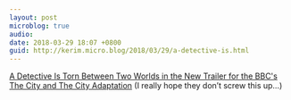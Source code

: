 ```yaml
---
layout: post
microblog: true
audio: 
date: 2018-03-29 18:07 +0800
guid: http://kerim.micro.blog/2018/03/29/a-detective-is.html
---
```

[A Detective Is Torn Between Two Worlds in the New Trailer for the BBC's The City and The City Adaptation](https://io9.gizmodo.com/a-detective-is-torn-between-two-worlds-in-the-new-trail-1824148522?utm_campaign=socialflow_io9_facebook&utm_source=io9_facebook&utm_medium=socialflow) (I really hope they don’t screw this up…)
